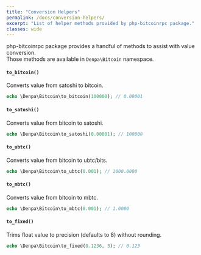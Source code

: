 ```yaml
---
title: "Conversion Helpers"
permalink: /docs/conversion-helpers/
excerpt: "List of helper methods provided by php-bitcoinrpc package."
classes: wide
---
```

php-bitcoinrpc package provides a handful of methods to assist with value conversion.  
Those methods are available in `Denpa\Bitcoin` namespace.

#### `to_bitcoin()`

Converts value from satoshi to bitcoin.
```php
echo \Denpa\Bitcoin\to_bitcoin(100000); // 0.00001
```

#### `to_satoshi()`

Converts value from bitcoin to satoshi.
```php
echo \Denpa\Bitcoin\to_satoshi(0.00001); // 100000
```

#### `to_ubtc()`
Converts value from bitcoin to ubtc/bits.
```php
echo \Denpa\Bitcoin\to_ubtc(0.001); // 1000.0000
```

#### `to_mbtc()`
Converts value from bitcoin to mbtc.
```php
echo \Denpa\Bitcoin\to_mbtc(0.001); // 1.0000
```

#### `to_fixed()`

Trims float value to precision (defaults to 8) without rounding.
```php
echo \Denpa\Bitcoin\to_fixed(0.1236, 3); // 0.123
```



